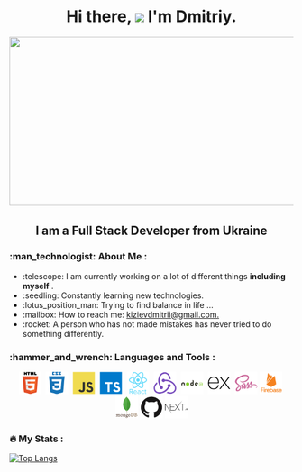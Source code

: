 
<h1 align="center"> Hi there, <img src="https://github.com/blackcater/blackcater/raw/main/images/Hi.gif" width="32px"/> I'm Dmitriy.</h1>
<div id="header" align="center">
  <img src="https://media.giphy.com/media/kbRb4eyCNC0aMz5x68/giphy.gif" width="600" height="300"/>
</div>
<h2 align="center">I am a Full Stack Developer from Ukraine</h2>
<h3>:man_technologist: About Me :</h3>
<ul>
  <li>:telescope: I am currently working on a lot of different things <b>including myself</b> .</li>
  <li>:seedling: Constantly learning new technologies.</li>
  <li>:lotus_position_man: Trying to find balance in life ...</li>
  <li>:mailbox: How to reach me: <a href="mailto:kizievdmitrii@gmail.com">kizievdmitrii@gmail.com.</a></li>
  <li>:rocket: A person who has not made mistakes has never tried to do something differently.</li>
</ul>
<h3>:hammer_and_wrench: Languages and Tools :</h3>
<div align="center">
  <img src="https://github.com/devicons/devicon/blob/master/icons/html5/html5-original-wordmark.svg" title="HTML" alt="HTML" width="40" height="40"/>&nbsp;
  <img src="https://github.com/devicons/devicon/blob/master/icons/css3/css3-plain-wordmark.svg"  title="CSS3" alt="CSS" width="40" height="40"/>&nbsp;
  <img src="https://github.com/devicons/devicon/blob/master/icons/javascript/javascript-original.svg" title="JavaScript" alt="JavaScript" width="40" height="40"/>&nbsp;
  <img src="https://github.com/devicons/devicon/blob/master/icons/typescript/typescript-original.svg" title="typescript" alt="typescript" width="40" height="40"/>&nbsp;
  <img src="https://github.com/devicons/devicon/blob/master/icons/react/react-original-wordmark.svg" title="React" alt="React" width="40" height="40"/>&nbsp;
  <img src="https://github.com/devicons/devicon/blob/master/icons/redux/redux-original.svg" title="Redux" alt="Redux " width="40" height="40"/>&nbsp;
  <img src="https://github.com/devicons/devicon/blob/master/icons/nodejs/nodejs-original-wordmark.svg" title="NodeJS" alt="NodeJS" width="40" height="40"/>&nbsp;
  <img src="https://github.com/devicons/devicon/blob/master/icons/express/express-original.svg" title="Express" alt="Express" width="40" height="40"/>&nbsp;
  <img src="https://github.com/devicons/devicon/blob/master/icons/sass/sass-original.svg" title="sass" alt="sass" width="40" height="40"/>
  <img src="https://github.com/devicons/devicon/blob/master/icons/firebase/firebase-plain-wordmark.svg" title="Firebase" alt="Firebase" width="40" height="40"/>&nbsp;
  <img src="https://github.com/devicons/devicon/blob/master/icons/mongodb/mongodb-original-wordmark.svg" title="Mongodb" alt="Mongodb" width="40" height="40"/>
  <img src="https://github.com/devicons/devicon/blob/master/icons/github/github-original.svg" title="Git" alt="Git" width="40" height="40"/>
  <img src="https://github.com/devicons/devicon/blob/master/icons/nextjs/nextjs-original-wordmark.svg" title="Next.js" alt="Next.js" width="40" height="40"/>
</div>

### :fire: My Stats :

[![Top Langs](https://github-readme-stats.vercel.app/api/top-langs/?username=KizievDmitriy&layout=compact&theme=vision-friendly-dark)](https://github.com/anuraghazra/github-readme-stats)

